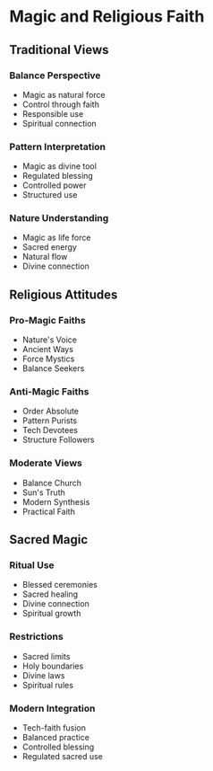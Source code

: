 # Magic and Religious Faith

## Traditional Views

### Balance Perspective
- Magic as natural force
- Control through faith
- Responsible use
- Spiritual connection

### Pattern Interpretation
- Magic as divine tool
- Regulated blessing
- Controlled power
- Structured use

### Nature Understanding
- Magic as life force
- Sacred energy
- Natural flow
- Divine connection

## Religious Attitudes

### Pro-Magic Faiths
- Nature's Voice
- Ancient Ways
- Force Mystics
- Balance Seekers

### Anti-Magic Faiths
- Order Absolute
- Pattern Purists
- Tech Devotees
- Structure Followers

### Moderate Views
- Balance Church
- Sun's Truth
- Modern Synthesis
- Practical Faith

## Sacred Magic

### Ritual Use
- Blessed ceremonies
- Sacred healing
- Divine connection
- Spiritual growth

### Restrictions
- Sacred limits
- Holy boundaries
- Divine laws
- Spiritual rules

### Modern Integration
- Tech-faith fusion
- Balanced practice
- Controlled blessing
- Regulated sacred use
